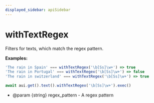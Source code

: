 ```yaml
---
displayed_sidebar: apiSidebar
---
```

# withTextRegex

<span class="theme-doc-version-badge badge badge--secondary"></span>

Filters for texts, which match the regex pattern.

**Examples:**

```typescript
'The rain in Spain' === withTextRegex('\b[Ss]\w+') => true
'The rain in Portugal' === withTextRegex('\b[Ss]\w+') => false
'The rain in switzerland' === withTextRegex('\b[Ss]\w+') => true

await aui.get().text().withTextRegex('\b[Ss]\w+').exec()
```

   * @param {string} regex_pattern - A regex pattern
